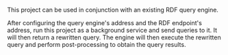 This project can be used in conjunction with an existing RDF query engine.

After configuring the query engine's address and the RDF endpoint's address, run this project as a background service and send queries to it.
It will then return a rewritten query. The engine will then execute the rewritten query and perform post-processing to obtain the query results.
